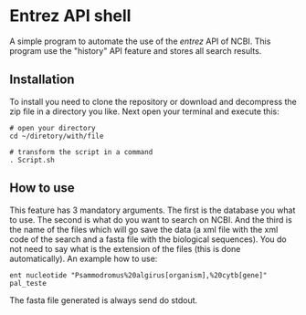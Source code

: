 # Entrez API shell
A simple program to automate the use of the *entrez* API of NCBI. This program use the "history" API feature and stores all search results.

## Installation
To install you need to clone the repository or download and decompress the zip file in a directory you like.
Next open your terminal and execute this:
```
# open your directory
cd ~/diretory/with/file

# transform the script in a command
. Script.sh
```

## How to use
This feature has 3 mandatory arguments. The first is the database you what to use. The second is what do you want to search on NCBI. And the third 
is the name of the files which will go save the data (a xml file with the xml code of the search and a fasta file with the biological sequences). You
do not need to say what is the extension of the files (this is done automatically).
An example how to use:
```
ent nucleotide "Psammodromus%20algirus[organism],%20cytb[gene]" pal_teste
```
The fasta file generated is always send do stdout.
